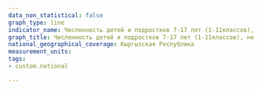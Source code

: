 ```yaml
---
data_non_statistical: false
graph_type: line
indicator_name: Численность детей и подростков 7-17 лет (1-11классов), не приступивших  к занятиям  в общеобразовательные организации по причинам,  по полу
graph_title: Численность детей и подростков 7-17 лет (1-11классов), не приступивших  к занятиям  в общеобразовательные организации по причинам,  по полу
national_geographical_coverage: Кыргызская Республика
measurement_units:
tags:
- custom.national

---
```


